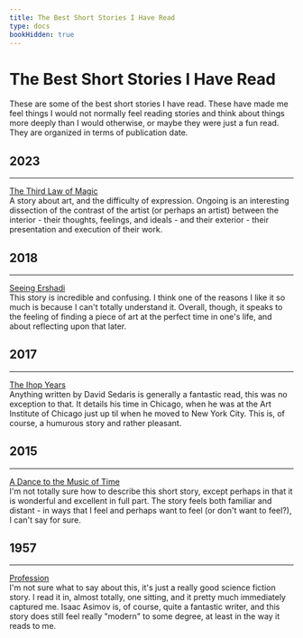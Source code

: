 ```yaml
---
title: The Best Short Stories I Have Read
type: docs
bookHidden: true
---
```


# **The Best Short Stories I Have Read**

These are some of the best short stories I have read. These have made me feel things I would not normally
feel reading stories and think about things more deeply than I would otherwise, or maybe they were just a 
fun read. They are organized in terms of publication date.

## 2023
___
[The Third Law of Magic](https://www.theatlantic.com/magazine/archive/2023/03/ben-okri-short-story-third-law-magic/672783/?utm_source=pocket_saves)  
A story about art, and the difficulty of expression. Ongoing is an interesting dissection of the contrast 
of the artist (or perhaps an artist) between the interior - their thoughts, feelings, and ideals - and their 
exterior - their presentation and execution of their work.

## 2018
___
[Seeing Ershadi](https://www.newyorker.com/magazine/2018/03/05/seeing-ershadi)  
This story is incredible and confusing. I think one of the reasons I like it so much is because I can't totally 
understand it. Overall, though, it speaks to the feeling of finding a piece of art at the perfect time in one's life, 
and about reflecting upon that later.

## 2017
___
[The Ihop Years](https://www.newyorker.com/culture/personal-history/david-sedaris-the-ihop-years)  
Anything written by David Sedaris is generally a fantastic read, this was no exception to that. It details
his time in Chicago, when he was at the Art Institute of Chicago just up til when he moved to New York City.
This is, of course, a humurous story and rather pleasant.

## 2015
___
[A Dance to the Music of Time](https://www.theparisreview.org/blog/2015/03/06/a-dance-to-the-music-of-time/)  
I'm not totally sure how to describe this short story, except perhaps in that it is wonderful and excellent 
in full part. The story feels both familiar and distant - in ways that I feel and perhaps want to feel (or 
don't want to feel?), I can't say for sure.

## 1957
___
[Profession](https://www.inf.ufpr.br/renato/profession.html)  
I'm not sure what to say about this, it's just a really good science fiction story. I read it in, almost totally, one sitting, and it pretty much immediately captured me. Isaac Asimov is, of course, quite a fantastic writer, and this story does still feel really "modern" to some degree, at least in the way it reads to me.
